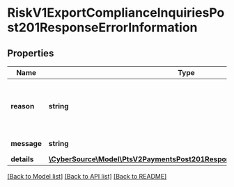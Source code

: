 # RiskV1ExportComplianceInquiriesPost201ResponseErrorInformation

## Properties
Name | Type | Description | Notes
------------ | ------------- | ------------- | -------------
**reason** | **string** | The reason of the status. Value can be   - &#x60;CUSTOMER_WATCHLIST_MATCH&#x60;   - &#x60;ADDRESS_COUNTRY_WATCHLIST_MATCH&#x60;   - &#x60;EMAIL_COUNTRY_WATCHLIST_MATCH&#x60;   - &#x60;IP_COUNTRY_WATCHLIST_MATCH&#x60;   - &#x60;INVALID_MERCHANT_CONFIGURATION&#x60; | [optional] 
**message** | **string** | The detail message related to the status and reason listed above. | [optional] 
**details** | [**\CyberSource\Model\PtsV2PaymentsPost201ResponseErrorInformationDetails[]**](PtsV2PaymentsPost201ResponseErrorInformationDetails.md) |  | [optional] 

[[Back to Model list]](../README.md#documentation-for-models) [[Back to API list]](../README.md#documentation-for-api-endpoints) [[Back to README]](../README.md)


